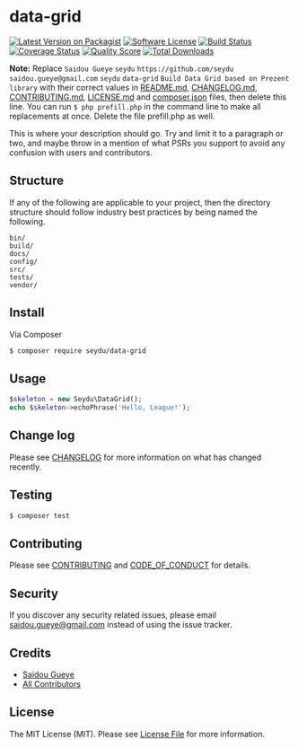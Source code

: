# data-grid

[![Latest Version on Packagist][ico-version]][link-packagist]
[![Software License][ico-license]](LICENSE.md)
[![Build Status][ico-travis]][link-travis]
[![Coverage Status][ico-scrutinizer]][link-scrutinizer]
[![Quality Score][ico-code-quality]][link-code-quality]
[![Total Downloads][ico-downloads]][link-downloads]
 
**Note:** Replace ```Saidou Gueye``` ```seydu``` ```https://github.com/seydu``` ```saidou.gueye@gmail.com``` ```seydu``` ```data-grid``` ```Build Data Grid based on Prezent library``` with their correct values in [README.md](README.md), [CHANGELOG.md](CHANGELOG.md), [CONTRIBUTING.md](CONTRIBUTING.md), [LICENSE.md](LICENSE.md) and [composer.json](composer.json) files, then delete this line. You can run `$ php prefill.php` in the command line to make all replacements at once. Delete the file prefill.php as well.

This is where your description should go. Try and limit it to a paragraph or two, and maybe throw in a mention of what
PSRs you support to avoid any confusion with users and contributors.

## Structure

If any of the following are applicable to your project, then the directory structure should follow industry best practices by being named the following.

```
bin/        
build/
docs/
config/
src/
tests/
vendor/
```


## Install

Via Composer

``` bash
$ composer require seydu/data-grid
```

## Usage

``` php
$skeleton = new Seydu\DataGrid();
echo $skeleton->echoPhrase('Hello, League!');
```

## Change log

Please see [CHANGELOG](CHANGELOG.md) for more information on what has changed recently.

## Testing

``` bash
$ composer test
```

## Contributing

Please see [CONTRIBUTING](CONTRIBUTING.md) and [CODE_OF_CONDUCT](CODE_OF_CONDUCT.md) for details.

## Security

If you discover any security related issues, please email saidou.gueye@gmail.com instead of using the issue tracker.

## Credits

- [Saidou Gueye][link-author]
- [All Contributors][link-contributors]

## License

The MIT License (MIT). Please see [License File](LICENSE.md) for more information.

[ico-version]: https://img.shields.io/packagist/v/seydu/data-grid.svg?style=flat-square
[ico-license]: https://img.shields.io/badge/license-MIT-brightgreen.svg?style=flat-square
[ico-travis]: https://img.shields.io/travis/seydu/data-grid/master.svg?style=flat-square
[ico-scrutinizer]: https://img.shields.io/scrutinizer/coverage/g/seydu/data-grid.svg?style=flat-square
[ico-code-quality]: https://img.shields.io/scrutinizer/g/seydu/data-grid.svg?style=flat-square
[ico-downloads]: https://img.shields.io/packagist/dt/seydu/data-grid.svg?style=flat-square

[link-packagist]: https://packagist.org/packages/seydu/data-grid
[link-travis]: https://travis-ci.org/seydu/data-grid
[link-scrutinizer]: https://scrutinizer-ci.com/g/seydu/data-grid/code-structure
[link-code-quality]: https://scrutinizer-ci.com/g/seydu/data-grid
[link-downloads]: https://packagist.org/packages/seydu/data-grid
[link-author]: https://github.com/seydu
[link-contributors]: ../../contributors
